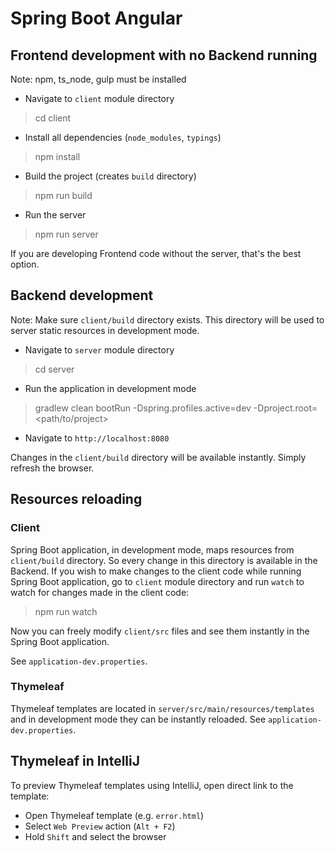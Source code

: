 # Spring Boot Angular

## Frontend development with no Backend running

Note: npm, ts_node, gulp must be installed

- Navigate to `client` module directory

> cd client

- Install all dependencies (`node_modules`, `typings`)

> npm install

- Build the project (creates `build` directory)

> npm run build

- Run the server

> npm run server

If you are developing Frontend code without the server, that's the best option.

## Backend development

Note: Make sure `client/build` directory exists. This directory will be used to server static resources in development mode.

- Navigate to `server` module directory
 
> cd server

- Run the application in development mode

> gradlew clean bootRun -Dspring.profiles.active=dev -Dproject.root=<path/to/project>

- Navigate to `http://localhost:8080` 

Changes in the `client/build` directory will be available instantly. Simply refresh the browser.

## Resources reloading

### Client

Spring Boot application, in development mode, maps resources from `client/build` directory.
So every change in this directory is available in the Backend. If you wish to make changes
to the client code while running Spring Boot application, go to `client` module directory
and run `watch` to watch for changes made in the client code:

>  npm run watch

Now you can freely modify `client/src` files and see them instantly in the Spring Boot application.

See `application-dev.properties`.

### Thymeleaf

Thymeleaf templates are located in `server/src/main/resources/templates` and in development mode they can be instantly
reloaded. See `application-dev.properties`.

## Thymeleaf in IntelliJ

To preview Thymeleaf templates using IntelliJ, open direct link to the template:

- Open Thymeleaf template (e.g. `error.html`)
- Select `Web Preview` action (`Alt + F2`)
- Hold `Shift` and select the browser